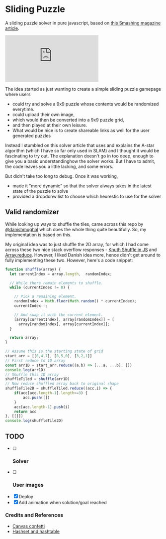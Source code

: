 # Sliding Puzzle
A sliding puzzle solver in pure javascript, based on [this Smashing magazine article][smashing].

![Screenshot of Sliding solver page](http://free.pagepeeker.com/v2/thumbs.php?size=x&url=https%3A%2F%2Fmtc-20.github.io%2FSliding-Puzzle)

The idea started as just wanting to create a simple sliding puzzle gamepage where users 
- could try and solve a 9x9 puzzle whose contents would be randomized everytime.
- could upload their own image, 
- which would then be converted into a 9x9 puzzle grid,
- and then played at their own leisure.
- What would be nice is to create shareable links as well for the user generated puzzles


Instead I stumbled on this solver article that uses and explains the A-star algorithm (which I have so far only used in SLAM) and I thought it would be fascinating to try out. The explanation doesn't go in too deep, enough to give you a basic understandinghow the solver works. But I have to admit, the code leaves you a little lacking, and some errors.

But didn't take too long to debug. Once it was working, 
- made it "more dynamic" so that the solver always takes in the latest state of the puzzle to solve
- provided a dropdonw list to choose which heurestic to use for the solver

## Valid randomizer

While looking up ways to shuffle the tiles, came across this repo by [@danishmughal][valid-random] which does the whole thing quite beautifully. So, my implementation is based on this.

My original idea was to just shuffle the 2D array, for which I had come across these two nice stack overflow responses - [Knuth Shuffle in JS][shuffle] and [Array.reduce][reduce]. However, I liked Danish idea more, hence didn't get around to fully implementing these two. However, here's a code snippet:
```js
function shuffle(array) {
  let currentIndex = array.length,  randomIndex;

  // While there remain elements to shuffle.
  while (currentIndex != 0) {

    // Pick a remaining element.
    randomIndex = Math.floor(Math.random() * currentIndex);
    currentIndex--;

    // And swap it with the current element.
    [array[currentIndex], array[randomIndex]] = [
      array[randomIndex], array[currentIndex]];
  }

  return array;
}

// Assume this is the starting state of grid
start_arr = [[6,4,7], [8,5,0], [3,2,1]]
// First reduce to 1D array
const arr1D = start_arr.reduce((a,b) => [...a, ...b], [])
console.log(arr1D)
// Shuffle this 1D array
shuffleTiled = shuffle(arr1D)
// Now reduce shuffled array back to original shape
shuffleTile2D = shuffleTiled.reduce((acc,i) => {
	if(acc[acc.length-1].length>=3) {
		acc.push([])
	}
	acc[acc.length-1].push(i)
	return acc
}, [[]])
console.log(shuffleTile2D)
```
## TODO
- [ ] ### Solver
- [ ] ### User images
- [x] Deploy
- [x] Add animation when solution/goal reached

### Credits and References
- [Canvas confetti][confetti]
- [Hashset and hashtable][hash]

[smashing]: https://www.smashingmagazine.com/2016/02/javascript-ai-html-sliding-tiles-puzzle/
[valid-random]: https://github.com/danishmughal/sliding-puzzle
[reduce]: https://stackoverflow.com/questions/52241641/shuffling-multidimensional-array-in-js
[shuffle]: https://stackoverflow.com/questions/2450954/how-to-randomize-shuffle-a-javascript-array
[confetti]: https://github.com/catdad/canvas-confetti
[hash]: https://www.dropbox.com/s/0v7lbn9xxofj9vw/sliding%20tiles%20puzzle.rar?dl=0&file_subpath=%2Fjs